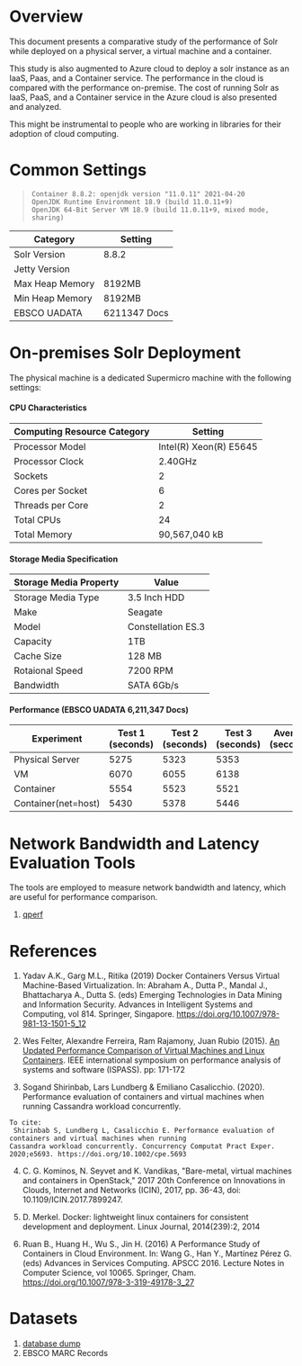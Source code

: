 # Overview

This document presents a comparative study of the performance of Solr while deployed on 
a physical server, a virtual machine and a container. 

This study is also augmented to Azure cloud to deploy a solr instance as an IaaS, Paas, and
a Container service. The performance in the cloud is compared with the performance on-premise.
The cost of running Solr as IaaS, PaaS, and a Container service in the Azure cloud is also 
presented and analyzed.

This might be instrumental to people who are working in libraries for their adoption of 
cloud computing. 

# Common Settings

>```
>Container 8.8.2: openjdk version "11.0.11" 2021-04-20
>OpenJDK Runtime Environment 18.9 (build 11.0.11+9)
>OpenJDK 64-Bit Server VM 18.9 (build 11.0.11+9, mixed mode, sharing)
>```

| Category | Setting |
| --- | --- |
| Solr Version | 8.8.2 |
| Jetty Version | |
| Max Heap Memory | 8192MB |
| Min Heap Memory | 8192MB |
| EBSCO UADATA    | 6211347 Docs|

 
# On-premises Solr Deployment

The physical machine is a dedicated Supermicro machine with the following settings:

#### CPU Characteristics

| Computing Resource Category | Setting |            
|---|---|
| Processor Model | Intel(R) Xeon(R) E5645 |        
| Processor Clock   | 2.40GHz |                     
| Sockets           | 2 |                           
| Cores per Socket  | 6 |                            
| Threads per Core  | 2 |                          
| Total CPUs        | 24 |                          
| Total Memory      | 90,567,040 kB |              


#### Storage Media Specification

  | Storage Media Property | Value |
  | --- | --- |
  | Storage Media Type |  3.5 Inch HDD |
  | Make | Seagate |
  | Model |  Constellation ES.3 |
  | Capacity | 1TB |
  | Cache Size | 128 MB |
  | Rotaional Speed | 7200 RPM |
  | Bandwidth | SATA 6Gb/s | 
  
#### Performance (EBSCO UADATA 6,211,347 Docs)

| Experiment  | Test 1 (seconds)  | Test 2 (seconds) | Test 3 (seconds)| Average (seconds) |
|---|---|---|---|---|
|Physical Server |5275|5323 |5353 |
|VM |6070 | 6055 |6138 |
|Container|5554 |5523 | 5521 |
|Container(net=host) |5430|5378|5446|

# Network Bandwidth and Latency Evaluation Tools

The tools are employed to measure network bandwidth and latency, which are useful for
performance comparison.

1. [qperf](https://access.redhat.com/solutions/21226811)

# References

1. Yadav A.K., Garg M.L., Ritika (2019) Docker Containers Versus Virtual Machine-Based Virtualization. In: Abraham A., Dutta P., Mandal J., Bhattacharya A., Dutta S. (eds) Emerging Technologies in Data Mining and Information Security. Advances in Intelligent Systems and Computing, vol 814. Springer, Singapore. https://doi.org/10.1007/978-981-13-1501-5_12

2. Wes Felter, Alexandre Ferreira, Ram Rajamony, Juan Rubio (2015). [An Updated Performance Comparison of Virtual Machines and Linux Containers](https://ieeexplore-ieee-org.login.ezproxy.library.ualberta.ca/stamp/stamp.jsp?tp=&arnumber=7095802). IEEE international symposium on performance analysis of systems and software (ISPASS). pp: 171-172

3. Sogand Shirinbab, Lars Lundberg & Emiliano Casalicchio. (2020). Performance evaluation of containers and virtual machines when running Cassandra workload concurrently.
```
To cite:
 Shirinbab S, Lundberg L, Casalicchio E. Performance evaluation of containers and virtual machines when running
Cassandra workload concurrently. Concurrency Computat Pract Exper. 2020;e5693. https://doi.org/10.1002/cpe.5693

```

4. C. G. Kominos, N. Seyvet and K. Vandikas, "Bare-metal, virtual machines and containers in OpenStack," 2017 20th Conference on Innovations in Clouds, Internet and Networks (ICIN), 2017, pp. 36-43, doi: 10.1109/ICIN.2017.7899247.

5. D. Merkel. Docker: lightweight linux containers for consistent development and deployment. Linux Journal, 2014(239):2, 2014

6. Ruan B., Huang H., Wu S., Jin H. (2016) A Performance Study of Containers in Cloud Environment. In: Wang G., Han Y., Martínez Pérez G. (eds) Advances in Services Computing. APSCC 2016. Lecture Notes in Computer Science, vol 10065. Springer, Cham. https://doi.org/10.1007/978-3-319-49178-3_27

# Datasets

1. [database dump](http://www.informatics.jax.org/downloads/database_backups/)
2. EBSCO MARC Records
